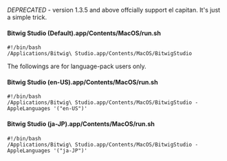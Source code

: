 *DEPRECATED* - version 1.3.5 and above offcially support el capitan.
It's just a simple trick.

#### Bitwig Studio (Default).app/Contents/MacOS/run.sh
```
#!/bin/bash
/Applications/Bitwig\ Studio.app/Contents/MacOS/BitwigStudio
```

The followings are for language-pack users only.

#### Bitwig Studio (en-US).app/Contents/MacOS/run.sh
```
#!/bin/bash
/Applications/Bitwig\ Studio.app/Contents/MacOS/BitwigStudio -AppleLanguages '("en-US")'
```

#### Bitwig Studio (ja-JP).app/Contents/MacOS/run.sh
```
#!/bin/bash
/Applications/Bitwig\ Studio.app/Contents/MacOS/BitwigStudio -AppleLanguages '("ja-JP")'
```
